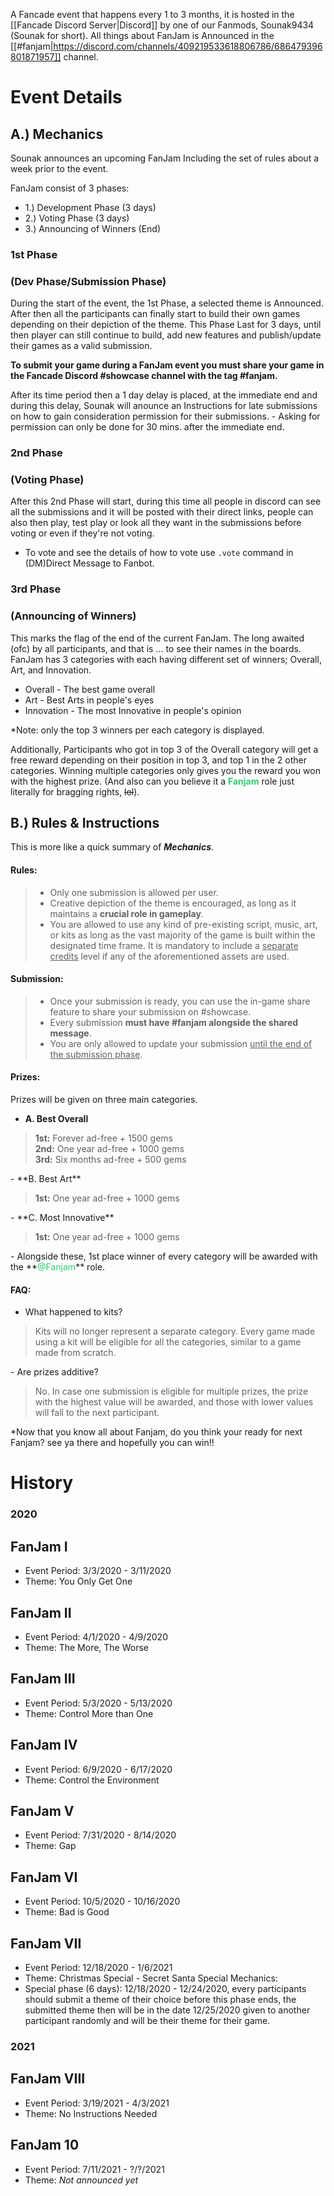 A Fancade event that happens every 1 to 3 months, it is hosted in the [[Fancade Discord Server|Discord]] by one of our Fanmods, Sounak9434 (Sounak for short). All things about FanJam is Announced in the [[#fanjam|https://discord.com/channels/409219533618806786/686479396801871957]] channel.

# Event Details

## A.) Mechanics
Sounak announces an upcoming FanJam Including the set of rules about a week prior to the event. 

FanJam consist of 3 phases:

- 1.) Development Phase (3 days)
- 2.) Voting Phase (3 days)
- 3.) Announcing of Winners (End)

### 1st Phase 
### (Dev Phase/Submission Phase) 
During the start of the event, the 1st Phase, a selected theme is Announced. After then all the participants can finally start to build their own games depending on their depiction of the theme. This Phase Last for 3 days, until then player can still continue to build, add new features and publish/update their games as a valid submission.

 **To submit your game during a FanJam event you must share your game in the Fancade Discord #showcase channel with the tag #fanjam.**
 
After its time period then a 1 day delay is placed, at the immediate end and during this delay, Sounak will anounce an Instructions for late submissions on how to gain consideration permission for their submissions. - Asking for permission can only be done for 30 mins. after the immediate end.

### 2nd Phase 
### (Voting Phase)
After this 2nd Phase will start, during this time all people in discord can see all the submissions and it will be posted with their direct links, people can also then play, test play or look all they want in the submissions before voting or even if they're not voting.
- To vote and see the details of how to vote use `.vote` command  in (DM)Direct Message to Fanbot.

### 3rd Phase 
### (Announcing of Winners)
This marks the flag of the end of the current FanJam. The long awaited (ofc) by all participants, and that is ... to see their names in the boards. FanJam has 3 categories with each having different set of winners; Overall, Art, and Innovation.

- Overall - The best game overall
- Art - Best Arts in people's eyes
- Innovation - The most Innovative in people's opinion

*Note: only the top 3 winners per each category is displayed.

Additionally, Participants who got in top 3 of the Overall category will get a free reward depending on their position in top 3, and top 1 in the 2 other categories. Winning multiple categories only gives you the reward you won with the highest prize. (And also can you believe it a **<font color="2ecc71">Fanjam</font>** role just literally for bragging rights, ~~lol~~).

## B.) Rules & Instructions
This is more like a quick summary of ***Mechanics***.

#### Rules:
> - Only one submission is allowed per user.
> - Creative depiction of the theme is encouraged, as long as it maintains a **crucial role in gameplay**.
> - You are allowed to use any kind of pre-existing script, music, art, or kits as long as the vast majority of the game is built within the designated time frame. It is mandatory to include a <u>separate credits</u> level if any of the aforementioned assets are used.

#### Submission:
> - Once your submission is ready, you can use the in-game share feature to share your submission on #showcase.
> - Every submission **must have #fanjam alongside the shared message**.
> - You are only allowed to update your submission <u>until the end of the submission phase</u>.

#### Prizes:

Prizes will be given on three main categories.
- **A. Best Overall**  
<blockquote>
<b>1st:</b> Forever ad-free + 1500 gems  
<br><b>2nd:</b> One year ad-free + 1000 gems  
<br><b>3rd:</b> Six months ad-free + 500 gems  
</blockquote>
- **B. Best Art** 
<blockquote>
<b>1st:</b> One year ad-free + 1000 gems
</blockquote>
- **C. Most Innovative** 
<blockquote>
<b>1st:</b> One year ad-free + 1000 gems
</blockquote>
- Alongside these, 1st place winner of every category will be awarded with the **<font color="2ecc71">@Fanjam</font>** role.

#### FAQ:
- What happened to kits?
<blockquote>
Kits will no longer represent a separate category. Every game made using a kit will be eligible for all the categories, similar to a game made from scratch.
</blockquote>
- Are prizes additive?
<blockquote>
No. In case one submission is eligible for multiple prizes, the prize with the highest value will be awarded, and those with lower values will fall to the next participant.
</blockquote>
*Now that you know all about Fanjam, do you think your ready for next Fanjam? see ya there and hopefully you can win!!

# History 
### 2020

## FanJam I
- Event Period: 3/3/2020 - 3/11/2020
- Theme: You Only Get One

## FanJam II
- Event Period: 4/1/2020 - 4/9/2020
- Theme: The More, The Worse

## FanJam III
- Event Period: 5/3/2020 - 5/13/2020
- Theme: Control More than One

## FanJam IV
- Event Period: 6/9/2020 - 6/17/2020
- Theme: Control the Environment

## FanJam V
- Event Period: 7/31/2020 - 8/14/2020
- Theme: Gap

## FanJam VI
- Event Period: 10/5/2020 - 10/16/2020
- Theme: Bad is Good

## FanJam VII
- Event Period: 12/18/2020 - 1/6/2021
- Theme: Christmas Special - Secret Santa
Special Mechanics: 
- Special phase (6 days): 
12/18/2020 - 12/24/2020, every participants should submit a theme of their choice before this phase ends, the submitted theme then will be in the date 12/25/2020 given to another participant randomly and will be their theme for their game.

### 2021

## FanJam VIII
- Event Period: 3/19/2021 - 4/3/2021
- Theme: No Instructions Needed

## FanJam 10
- Event Period: 7/11/2021 - ?/?/2021
- Theme: *Not announced yet*